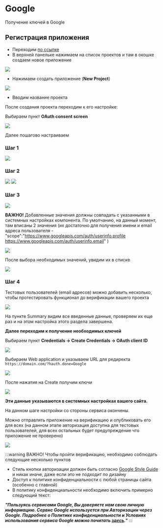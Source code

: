 # Google

Получение ключей в Google

## Регистрация приложения

* Переходим [по ссылке](https://console.cloud.google.com/apis/dashboard)
* В верхней панельке нажимаем на список проектов и там в окошке создаем новое приложение

[![](https://file.modx.pro/files/9/d/b/9db60ff3af0e41b740dcf6550e8218ecs.jpg)](https://file.modx.pro/files/9/d/b/9db60ff3af0e41b740dcf6550e8218ec.png)

* Нажимаем создать приложение (**New Project**)

[![](https://file.modx.pro/files/2/4/9/249b592da7e7778faf0cb37f2d7bd3d4s.jpg)](https://file.modx.pro/files/2/4/9/249b592da7e7778faf0cb37f2d7bd3d4.png)

* Вводим название проекта

После создания проекта переходим к его настройке:

Выбираем пункт **OAuth consent screen**

[![](https://file.modx.pro/files/0/9/d/09d432200aa64aa36d842b0740d07732s.jpg)](https://file.modx.pro/files/0/9/d/09d432200aa64aa36d842b0740d07732.png)

Далее пошагово настраиваем

### Шаг 1

[![](https://file.modx.pro/files/9/1/a/91ad745e369a92749eea70026536aac2s.jpg)](https://file.modx.pro/files/9/1/a/91ad745e369a92749eea70026536aac2.png)

### Шаг 2

[![](https://file.modx.pro/files/9/d/b/9dbbc6a58085c8213dd1732e196ded07s.jpg)](https://file.modx.pro/files/9/d/b/9dbbc6a58085c8213dd1732e196ded07.png)
[![](https://file.modx.pro/files/1/5/6/156cd1d332ea222405099147d39720e7s.jpg)](https://file.modx.pro/files/1/5/6/156cd1d332ea222405099147d39720e7.png)

### Шаг 3

[![](https://file.modx.pro/files/3/1/5/315d7750d4c67a632f9dac140c1058e8s.jpg)](https://file.modx.pro/files/3/1/5/315d7750d4c67a632f9dac140c1058e8.png)

**ВАЖНО!** Добавленные значения должны совпадать с указанными в системных настройках компонента. По умолчанию, на данный момент, там вписаны 2 значения (их достаточно для получения имени и email адреса пользователя -  "scope":"https://www.googleapis.com/auth/userinfo.profile https://www.googleapis.com/auth/userinfo.email" )

[![](https://file.modx.pro/files/8/d/5/8d5fbbd35b52e9d65a28cb80ba8c8138s.jpg)](https://file.modx.pro/files/8/d/5/8d5fbbd35b52e9d65a28cb80ba8c8138.png)

После выбора необходимых значений, увидим их в списке

[![](https://file.modx.pro/files/e/e/5/ee5f51ff8f70df84164020f9e5a541d7s.jpg)](https://file.modx.pro/files/e/e/5/ee5f51ff8f70df84164020f9e5a541d7.png)

### Шаг 4

Тестовых пользователей (email адресов) можно добавить несколько, чтобы протестировать функционал до верификации вашего проекта

[![](https://file.modx.pro/files/d/0/a/d0a1bbf847a791cbfc4e38a856ffb742s.jpg)](https://file.modx.pro/files/d/0/a/d0a1bbf847a791cbfc4e38a856ffb742.png)

На пункте Summary видим все введенные данные, проверяем их еще раз и на этом настройка этого раздела завершена.

**Далее переходим к получение необходимых ключей**

Выбираем пункт **Credentials → Create Credentials → OAuth client ID**

[![](https://file.modx.pro/files/9/a/3/9a398e2819a6dbd8c17bfccc117909das.jpg)](https://file.modx.pro/files/9/a/3/9a398e2819a6dbd8c17bfccc117909da.png)

Выбираем Web application и указываем URL для редиректа `https://domain.com/?hauth.done=Google`

[![](https://file.modx.pro/files/5/2/5/525ce2eb65be6b9a6206074389e4249cs.jpg)](https://file.modx.pro/files/5/2/5/525ce2eb65be6b9a6206074389e4249c.png)

После нажатия на Create получим ключи

[![](https://file.modx.pro/files/a/9/2/a927c716ac2f3e88ab6bd3ccd0b93e36s.jpg)](https://file.modx.pro/files/a/9/2/a927c716ac2f3e88ab6bd3ccd0b93e36.png)

**Эти данные указываются в системных настройках вашего сайта.**

На данном шаге настройки со стороны сервиса окончены.

Можно отправлять приложение на верификацию и опубликовать его для всех (на данном этапе авторизация доступна для тестовых пользователей, для всех остальных будет предупреждение что приложение не проверено)

[![](https://file.modx.pro/files/7/7/f/77fe0def5e9eb76701ca46ea78fdf36bs.jpg)](https://file.modx.pro/files/7/7/f/77fe0def5e9eb76701ca46ea78fdf36b.png)

:::warning ВАЖНО!
Чтобы пройти верификацию, необходимо соблюдать следующие несколько пунктов

* Стиль кнопки авторизации должен быть согласно [Google Style Guide](https://developers.google.com/identity/branding-guidelines) и никак иначе, даже если это не подходит по дизайну
* Доступ к политике конфиденциальности с любой страницы сайта (особенно с главной)
* В политику конфиденциальности необходимо включить примерно следующий текст:

***"Пользуясь сервисами Google, Вы доверяете нам свою личную информацию. Сервис Google используется при Авторизации через Google. Подробнее о Политике конфиденциальности и Условиях использования сервиса Google можно почитать [здесь](https://policies.google.com/privacy?hl=ru&roistat_visit=1269441)."***
:::
